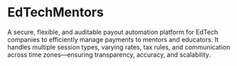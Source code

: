 # EdTechMentors
A secure, flexible, and auditable payout automation platform for EdTech companies to efficiently manage payments to mentors and educators. It handles multiple session types, varying rates, tax rules, and communication across time zones—ensuring transparency, accuracy, and scalability.
